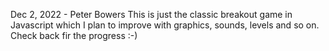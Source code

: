 Dec 2, 2022 - Peter Bowers
This is just the classic breakout game in Javascript which I plan to improve with graphics, sounds, levels and so on.
Check back fir the progress :-)
